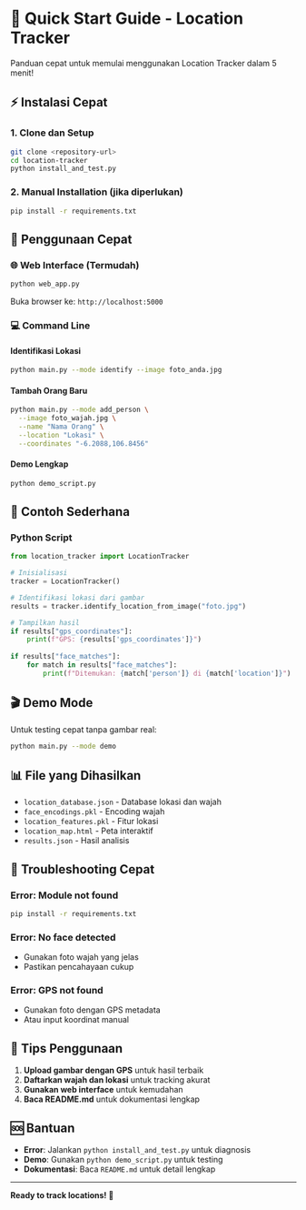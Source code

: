 # 🚀 Quick Start Guide - Location Tracker

Panduan cepat untuk memulai menggunakan Location Tracker dalam 5 menit!

## ⚡ Instalasi Cepat

### 1. Clone dan Setup
```bash
git clone <repository-url>
cd location-tracker
python install_and_test.py
```

### 2. Manual Installation (jika diperlukan)
```bash
pip install -r requirements.txt
```

## 🎯 Penggunaan Cepat

### 🌐 Web Interface (Termudah)
```bash
python web_app.py
```
Buka browser ke: `http://localhost:5000`

### 💻 Command Line

#### Identifikasi Lokasi
```bash
python main.py --mode identify --image foto_anda.jpg
```

#### Tambah Orang Baru
```bash
python main.py --mode add_person \
  --image foto_wajah.jpg \
  --name "Nama Orang" \
  --location "Lokasi" \
  --coordinates "-6.2088,106.8456"
```

#### Demo Lengkap
```bash
python demo_script.py
```

## 📝 Contoh Sederhana

### Python Script
```python
from location_tracker import LocationTracker

# Inisialisasi
tracker = LocationTracker()

# Identifikasi lokasi dari gambar
results = tracker.identify_location_from_image("foto.jpg")

# Tampilkan hasil
if results["gps_coordinates"]:
    print(f"GPS: {results['gps_coordinates']}")
    
if results["face_matches"]:
    for match in results["face_matches"]:
        print(f"Ditemukan: {match['person']} di {match['location']}")
```

## 🎬 Demo Mode

Untuk testing cepat tanpa gambar real:
```bash
python main.py --mode demo
```

## 📊 File yang Dihasilkan

- `location_database.json` - Database lokasi dan wajah
- `face_encodings.pkl` - Encoding wajah
- `location_features.pkl` - Fitur lokasi
- `location_map.html` - Peta interaktif
- `results.json` - Hasil analisis

## 🔧 Troubleshooting Cepat

### Error: Module not found
```bash
pip install -r requirements.txt
```

### Error: No face detected  
- Gunakan foto wajah yang jelas
- Pastikan pencahayaan cukup

### Error: GPS not found
- Gunakan foto dengan GPS metadata
- Atau input koordinat manual

## 📱 Tips Penggunaan

1. **Upload gambar dengan GPS** untuk hasil terbaik
2. **Daftarkan wajah dan lokasi** untuk tracking akurat  
3. **Gunakan web interface** untuk kemudahan
4. **Baca README.md** untuk dokumentasi lengkap

## 🆘 Bantuan

- **Error**: Jalankan `python install_and_test.py` untuk diagnosis
- **Demo**: Gunakan `python demo_script.py` untuk testing
- **Dokumentasi**: Baca `README.md` untuk detail lengkap

---

**Ready to track locations! 🎉**